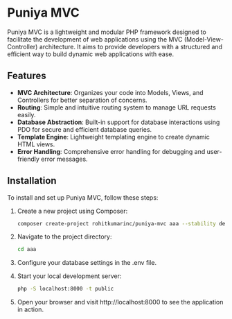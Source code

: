 # Puniya MVC

Puniya MVC is a lightweight and modular PHP framework designed to facilitate the development of web applications using the MVC (Model-View-Controller) architecture. It aims to provide developers with a structured and efficient way to build dynamic web applications with ease.

## Features

- **MVC Architecture**: Organizes your code into Models, Views, and Controllers for better separation of concerns.
- **Routing**: Simple and intuitive routing system to manage URL requests easily.
- **Database Abstraction**: Built-in support for database interactions using PDO for secure and efficient database queries.
- **Template Engine**: Lightweight templating engine to create dynamic HTML views.
- **Error Handling**: Comprehensive error handling for debugging and user-friendly error messages.

## Installation

To install and set up Puniya MVC, follow these steps:

1. Create a new project using Composer:
   ```bash
   composer create-project rohitkumarinc/puniya-mvc aaa --stability dev
   
2. Navigate to the project directory:
    ```bash
    cd aaa
   
3. Configure your database settings in the .env file.

4. Start your local development server:
    ```bash
   php -S localhost:8000 -t public

5. Open your browser and visit http://localhost:8000 to see the application in action.
